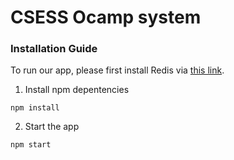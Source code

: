 # CSESS Ocamp system

### Installation Guide
To run our app, please first install Redis via [this link](https://redis.io/).

1. Install npm depentencies
```
npm install
```

2. Start the app
```
npm start
```
